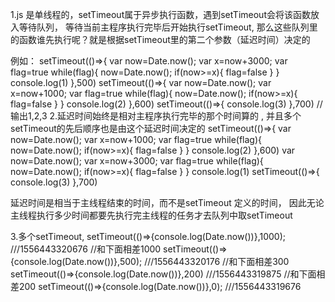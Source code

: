 1.js 是单线程的，setTimeout属于异步执行函数，遇到setTimeout会将该函数放入等待队列，
   等待当前主程序执行完毕后开始执行setTimeout,
   那么这些队列里的函数谁先执行呢？就是根据setTimeout里的第二个参数（延迟时间）决定的


   例如：
      setTimeout(()=>{
         var now=Date.now();
         var x=now+3000;
         var flag=true
         while(flag){
            now=Date.now();
            if(now>=x){
                flag=false
            }
          }
          console.log(1)
      },500)
      setTimeout(()=>{
         var now=Date.now();
         var x=now+1000;
       var flag=true
         while(flag){
            now=Date.now();
            if(now>=x){
              flag=false
            }
          }
          console.log(2)
      },600)
      setTimeout(()=>{
          console.log(3)
      },700)
     //输出1,2,3
2.延迟时间始终是相对主程序执行完毕的那个时间算的 ,
  并且多个setTimeout的先后顺序也是由这个延迟时间决定的
  setTimeout(()=>{
     var now=Date.now();
     var x=now+1000;
   var flag=true
     while(flag){
        now=Date.now();
        if(now>=x){
          flag=false
        }
      }
      console.log(2)
  },600)
     var now=Date.now();
     var x=now+3000;
     var flag=true
     while(flag){
        now=Date.now();
        if(now>=x){
            flag=false
        }
      }
      console.log(1)
      setTimeout(()=>{
          console.log(3)
      },700)

  延迟时间是相当于主线程结束的时间，而不是setTimeout 定义的时间，
  因此无论主线程执行多少时间都要先执行完主线程的任务才去队列中取setTimeout

3.多个setTimeout,
setTimeout(()=>{console.log(Date.now())},1000);  ///1556443320676   //和下面相差1000
setTimeout(()=>{console.log(Date.now())},500);   ///1556443320176   //和下面相差300
setTimeout(()=>{console.log(Date.now())},200)    ///1556443319875   //和下面相差200
setTimeout(()=>{console.log(Date.now())},0);     ///1556443319676